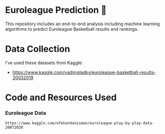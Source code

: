 # Euroleague Prediction 🏀

This repository includes an end-to-end analysis including machine learning algorithms to predict Euroleague Basketball results and rankings.

# Data Collection

I've used these datasets from Kaggle: 
- https://www.kaggle.com/vadimgladky/euroleague-basketball-results-20032019

# Code and Resources Used

### Euroleague Data
```
https://www.kaggle.com/efehandanisman/euroleague-play-by-play-data-20072020
```
